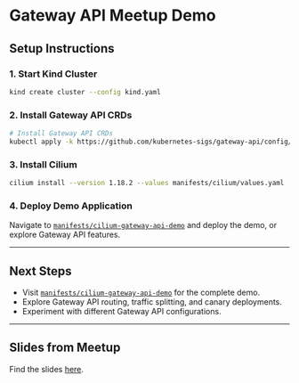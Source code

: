 # Gateway API Meetup Demo

## Setup Instructions

### 1. Start Kind Cluster

```bash
kind create cluster --config kind.yaml
```

### 2. Install Gateway API CRDs

```bash
# Install Gateway API CRDs
kubectl apply -k https://github.com/kubernetes-sigs/gateway-api/config/crd
```


### 3. Install Cilium

```bash
cilium install --version 1.18.2 --values manifests/cilium/values.yaml
```

### 4. Deploy Demo Application

Navigate to [`manifests/cilium-gateway-api-demo`](./manifests/cilium-gateway-api-demo/) and deploy the demo, or explore Gateway API features.

---

## Next Steps

- Visit [`manifests/cilium-gateway-api-demo`](./manifests/cilium-gateway-api-demo/) for the complete demo.
- Explore Gateway API routing, traffic splitting, and canary deployments.
- Experiment with different Gateway API configurations.

---

## Slides from Meetup

Find the slides [here](https://speakerdeck.com/muecahit/gateway-api-slides).